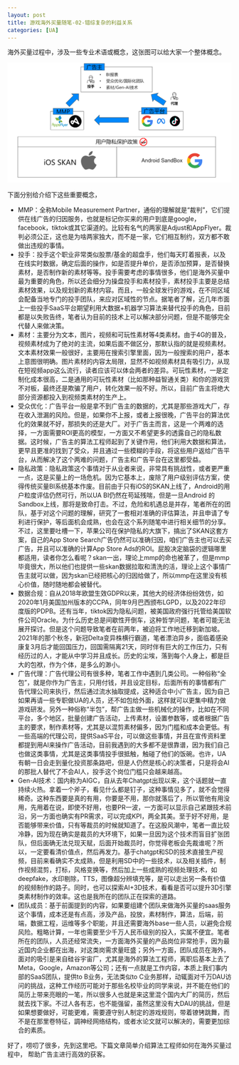 ```yaml
---
layout: post
title: 游戏海外买量随笔-02-错综复杂的利益关系
categories: [UA]
---
```


海外买量过程中，涉及一些专业术语或概念，这张图可以给大家一个整体概念。

![](\img\ua-oversea-summary.png)

下面分别给介绍下这些重要概念，

- MMP：全称Mobile Measurement Partner，通俗的理解就是“裁判”，它们提供在线广告的归因服务，也就是标记你买来的用户到底是google，facebook，tiktok或其它渠道的。比较有名气的两家是Adjust和AppFlyer。裁判必须公正，这也是为啥两家独大，而不是一家，它们相互制约，双方都不敢做出违规的事情。
- 投手：投手这个职业非常类似股票/基金的超盘手，他们每天盯着报表，以及在线实时数据，确定后面的操作，如是否提升单价，是否添加预算，是否替换素材，是否制作新的素材等等。投手需要考虑的事情很多，他们是海外买量中最为重要的角色，所以还会细分为操盘投手和素材投手，素材投手主要是总结素材效果，以及规划新的素材内容。而且，一般全球发行的游戏，在不同区域会配备当地专门的投手团队，来应对区域性的节点。据笔者了解，近几年市面上一些投手SaaS平台期望利用大数据+机器学习算法来替代投手的角色，目前都是以失败告终，笔者认为目前的技术上可以解决部分问题，但是不能够完全代替人来做决策。
- 素材：主要分为文本，图片，视频和可玩性素材等4类素材。由于4G的普及，视频素材成为了绝对的主流，如果后面不做区分，那默认指的就是视频素材。文本素材效果一般很好，主要用在搜索引擎里面，因为一般搜索的用户，基本上意图很明确。图片素材的内容太局限，显然不如视频素材具有吸引力，从现在短视频app这么流行，读者应该可以体会两者的差异。可玩性素材，一是定制化成本很高，二是通用的可玩性素材（比如那种益智通关类）和你的游戏货不对板，最终还是欺骗了用户，转化效果一般不好。所以，目前广告主将绝大部分资源都投入到视频类素材的生产上。
- 受众优化：广告平台一般是拿不到广告主的数据的，尤其是那些游戏大厂，存在收入泄漏的风险。但是，如果你不上报，或者上报很晚，广告平台的算法优化的效果就不好，那损失的还是大厂。对于广告主而言，这是一个两难的选择，一方面需要ROI更高的模型，一方面又不希望更多的透露自己的隐私数据。这时候，广告主的算法工程师起到了关键作用，他们利用大数据和算法，更早且更准的找到了受众，并且通过一些模糊的手段，将这些用户返给广告平台，从而解决了这个两难的问题，广告主和广告平台在这里都受益。
- 隐私政策：隐私政策这个事情对于从业者来说，非常具有挑战性，或者更严重一点，这是买量上的一场危机。因为它基本上，废除了用户级别评估方案，使得传统买量BI系统基本作废。目前由于只有iOS的SKAN上线了，Android的用户粒度评估仍然可行，所以UA BI仍然在苟延残喘，但是一旦Android 的Sandbox上线，那将是致命打击。不过，危险和机遇总是并存，笔者所在的团队，基于对这个问题的理解，研究了一套相对准确的评估算法，并且申请了专利进行保护，等后面机会成熟，也会在这个系列随笔中进行相关细节的分享。不过，这里要吐槽一下，苹果公司在保护隐私的大旗下，搞出了SKAN这套方案，自己的App Store Search广告仍然可以准确归因，咱们广告主也可以去买广告，并且可以准确的计算App Store Ads的ROI。屁股决定脑袋的逻辑哪里都适用，读者你怎么看呢？skan一出，理论上mmp的命也被革了，但是mmp毕竟很大，所以他们也提供一些skan数据拉取和清洗的活，理论上这个事情广告主就可以做，因为skan已经把核心的归因给做了，所以mmp在这里没有核心价值，随时随地都会被替代。
- 数据合规：自从2018年欧盟生效GDPR以来，其他大的经济体纷纷效仿，如2020年1月美国加州版本的CCPA，同年9月巴西颁布LGPD，以及2022年印度版的PDPB。还有当年，tiktok因为隐私问题，被美国政府强行托管给美国软件公司Oracle。为什么历史总是间歇性开倒车，这种哲学问题，笔者可能无法展开探讨。但是这个问题导致笔者在前两年，被迫将工作地迁移到新加坡。2021年的那个秋冬，新冠Delta变异株横行霸道，笔者漂泊异乡，面临着感染康复3月后才能回国压力，回国需隔离21天，同时伴有巨大的工作压力，只有经历过的人，才能从中学习并且成长。历史的尘埃，落到每个人身上，都是巨大的包袱，作为个体，是多么的渺小。
- 广告代理：广告代理公司有很多种，笔者工作中遇到几类公司。一种俗称“全包”，就是你作为广告主，只用付钱，并且设定目标，后面所有的事情都有广告代理公司来执行，然后通过流水抽取提成，这种适合中小广告主，因为自己如果再请一些专职做UA的人员，还不如包给外面，这样就可以更集中精力做游戏研发。另外一种俗称“半包”，帮广告主做一些机械化的操作，比如在不同平台，多个地区，批量创建广告活动，上传素材，设置参数等，或者根据广告主的要求，制作素材等，尤其是以混剪素材偏多，因为门槛和成本会更低。有一些高端的代理公司，提供SaaS平台，可以做这些事情，并且在宣传资料里都提到用AI来操作广告活动，目前我遇到的大多都不是很靠谱，因为我们自己也做这类事情，尤其是这类事情投手很抵触，触碰了他们的饭碗。也许，UA有朝一日会走到量化投资那条路吧，但是人仍然是核心的决策者，只是将会AI的那批人替代了不会AI人，投手这个岗位门槛只会越来越高。
- Gen-AI技术：国内称为AIGC，自从去年Chatgpt出现以来，这个话题就一直持续火热。拿着一个斧子，看见什么都是钉子，这种事情见多了，就不会觉得稀奇。这种东西要是真的有用，你要是不用，那你就落后了，所以管他有用没用，先用着在说，即使不好用，也要PR一波，一方面可以显示自己紧跟技术前沿，另一方面也确实有PR需求，可以完成KPI，两全其美。至于好不好用，是否能够带来价值，只有等裁员的时候就知道了。在这股风潮中，笔者一直比较冷静，因为现在确实是裁员的大环境下，如果一旦因为这个技术而盲目扩张团队，但后面确无法兑现天赋，后面开始裁员时，你觉得老板会先裁谁呢？所以，一定要看清价值点，然后再发力。基于chatgpt和SD的技术直接生产视频，目前来看确实不太成熟，但是利用SD中的一些技术，以及相关插件，制作视频混剪，打标，风格变换等，然后加上一些成熟的视频处理技术，如deepfake，水印剔除，TTS，图像超分辨填充等，是可以走出另一条有价值的视频制作的路子。同时，也可以探索AI+3D技术，看看是否可以提升3D引擎类素材制作的效率。这也是我所在的团队正在探索的道路。
- 团队成员：基于前面提到的内容，如果要组建个团队来做海外买量的saas服务这个事情，成本还是有点高，涉及产品，投放，素材制作，算法，后端，前端，数据工程，运维等多个职能，并且还需要海外base一些人员，以避免合规风险。粗略计算，一年也需要至少千万人民币级别的投入，实属不便宜。笔者所在的团队，人员还经常流失，一方面海外买量的产品岗位非常抢手，因为最近国内企业都在出海，对这类岗需求量旺盛；另外一方面，团队成员在海外，面对的吸引是来自硅谷宇宙厂，尤其是海外的算法工程师，离职后基本上去了Meta，Google，Amazon等公司；还有一点就是工作内容，本质上我们事内部的SaaS团队，提供to B业务，无法类似to C业务那样，动辄面对千万DAU访问的挑战，这种工作经历可能对于那些名校毕业的同学来说，并不能在他们的简历上带来亮眼的一笔，所以很多人也就是来这里混个国内大厂的简历，然后就去找下家。不过人各有志，也不能强留，虽然这里没有大DAU的挑战，但是如果想要做好，可能更难，需要遵守别人制定的游戏规则，带着镣铐跳舞，而不是在那里卷特征，調神经网络结构，或者水论文就可以解决的，需要更加综合的素质。

好了，唠叨了很多，先到这里吧。下篇文章简单介绍算法工程师如何在海外买量过程中， 帮助广告主进行高效的获客。
